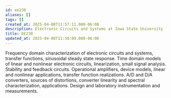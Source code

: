 ```yaml
---
id: ee230
aliases: []
tags: []
created_at: 2025-04-08T11:57:11.000-06:00
description: Electronic Circuits and Systems at Iowa State University
title: EE230
updated_at: 2025-04-08T11:58:09.000-06:00
---
```


Frequency domain characterization of electronic circuits and systems, transfer functions, sinusoidal steady state response. Time domain models of linear and nonlinear electronic circuits, linearization, small signal analysis. Stability and feedback circuits. Operational amplifiers, device models, linear and nonlinear applications, transfer function realizations. A/D and D/A converters, sources of distortions, converter linearity and spectral characterization, applications. Design and laboratory instrumentation and measurements.
